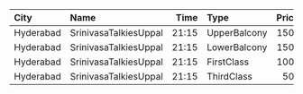 | City      | Name                  |  Time | Type         | Price | Capacity | Booked |
| :-------- | :-------------------- | ----: | :----------- | ----: | -------: | -----: |
| Hyderabad | SrinivasaTalkiesUppal | 21:15 | UpperBalcony |  150₹ |      248 |    199 |
| Hyderabad | SrinivasaTalkiesUppal | 21:15 | LowerBalcony |  150₹ |      206 |    206 |
| Hyderabad | SrinivasaTalkiesUppal | 21:15 | FirstClass   |  100₹ |      192 |    144 |
| Hyderabad | SrinivasaTalkiesUppal | 21:15 | ThirdClass   |   50₹ |      153 |     98 |